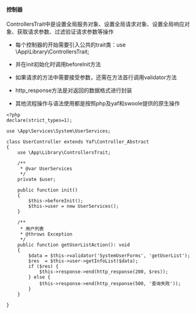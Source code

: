 #### 控制器

ControllersTrait中是设置全局服务对象、设置全局请求对象、设置全局响应对象、获取请求参数、过滤验证请求参数等操作

 * 每个控制器的开始需要引入公共的trait类：use \App\Library\ControllersTrait;
 
 * 并在init初始化时调用beforeInit方法
 
 * 如果请求的方法中需要接受参数，还需在方法首行调用validator方法
 
 * http_response方法是对返回的数据格式进行封装
 
 * 其他流程操作与语法使用都是按照php及yaf和swoole提供的原生操作
 

```
<?php
declare(strict_types=1);

use \App\Services\System\UserServices;

class UserController extends Yaf\Controller_Abstract
{
    use \App\Library\ControllersTrait;

    /**
     * @var UserServices
     */
    private $user;

    public function init()
    {
        $this->beforeInit();
        $this->user = new UserServices();
    }
    
    /**
     * 用户列表
     * @throws Exception
     */
    public function getUserListAction(): void
    {
        $data = $this->validator('SystemUserForms', 'getUserList');
        $res  = $this->user->getInfoList($data);
        if ($res) {
            $this->response->end(http_response(200, $res));
        } else {
            $this->response->end(http_response(500, '查询失败'));
        }
    }
    
}
```
